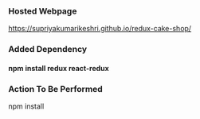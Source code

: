 ### Hosted Webpage
https://supriyakumarikeshri.github.io/redux-cake-shop/

### Added Dependency
#### npm install redux react-redux

### Action To Be Performed
npm install
